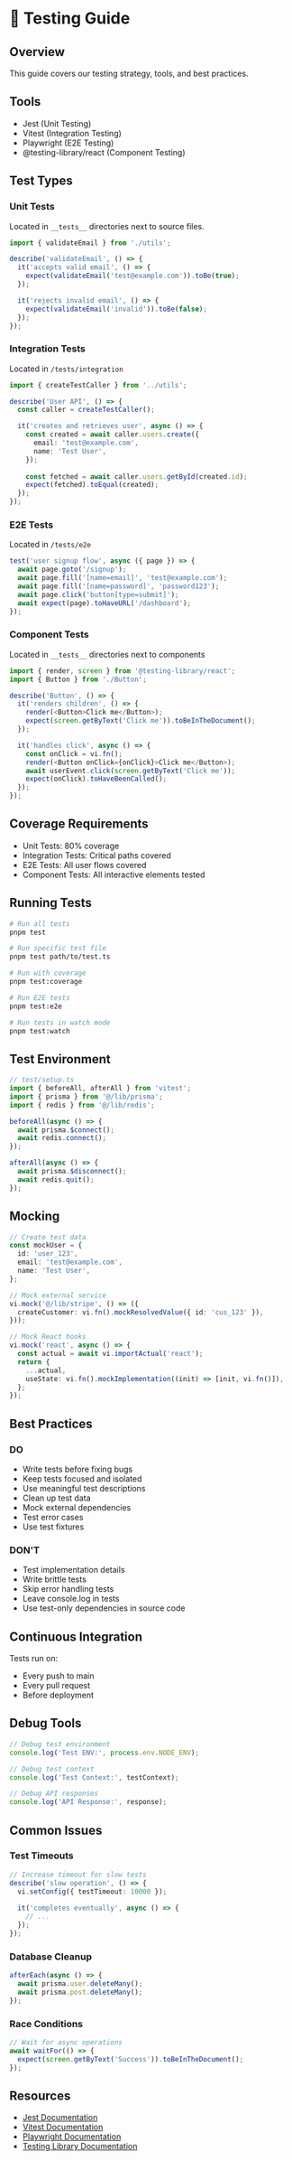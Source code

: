 # 🔬 Testing Guide

## Overview
This guide covers our testing strategy, tools, and best practices.

## Tools
- Jest (Unit Testing)
- Vitest (Integration Testing)
- Playwright (E2E Testing)
- @testing-library/react (Component Testing)

## Test Types

### Unit Tests
Located in `__tests__` directories next to source files.
```typescript
import { validateEmail } from './utils';

describe('validateEmail', () => {
  it('accepts valid email', () => {
    expect(validateEmail('test@example.com')).toBe(true);
  });

  it('rejects invalid email', () => {
    expect(validateEmail('invalid')).toBe(false);
  });
});
```

### Integration Tests
Located in `/tests/integration`
```typescript
import { createTestCaller } from '../utils';

describe('User API', () => {
  const caller = createTestCaller();

  it('creates and retrieves user', async () => {
    const created = await caller.users.create({
      email: 'test@example.com',
      name: 'Test User',
    });
    
    const fetched = await caller.users.getById(created.id);
    expect(fetched).toEqual(created);
  });
});
```

### E2E Tests
Located in `/tests/e2e`
```typescript
test('user signup flow', async ({ page }) => {
  await page.goto('/signup');
  await page.fill('[name=email]', 'test@example.com');
  await page.fill('[name=password]', 'password123');
  await page.click('button[type=submit]');
  await expect(page).toHaveURL('/dashboard');
});
```

### Component Tests
Located in `__tests__` directories next to components
```typescript
import { render, screen } from '@testing-library/react';
import { Button } from './Button';

describe('Button', () => {
  it('renders children', () => {
    render(<Button>Click me</Button>);
    expect(screen.getByText('Click me')).toBeInTheDocument();
  });

  it('handles click', async () => {
    const onClick = vi.fn();
    render(<Button onClick={onClick}>Click me</Button>);
    await userEvent.click(screen.getByText('Click me'));
    expect(onClick).toHaveBeenCalled();
  });
});
```

## Coverage Requirements
- Unit Tests: 80% coverage
- Integration Tests: Critical paths covered
- E2E Tests: All user flows covered
- Component Tests: All interactive elements tested

## Running Tests
```bash
# Run all tests
pnpm test

# Run specific test file
pnpm test path/to/test.ts

# Run with coverage
pnpm test:coverage

# Run E2E tests
pnpm test:e2e

# Run tests in watch mode
pnpm test:watch
```

## Test Environment
```typescript
// test/setup.ts
import { beforeAll, afterAll } from 'vitest';
import { prisma } from '@/lib/prisma';
import { redis } from '@/lib/redis';

beforeAll(async () => {
  await prisma.$connect();
  await redis.connect();
});

afterAll(async () => {
  await prisma.$disconnect();
  await redis.quit();
});
```

## Mocking
```typescript
// Create test data
const mockUser = {
  id: 'user_123',
  email: 'test@example.com',
  name: 'Test User',
};

// Mock external service
vi.mock('@/lib/stripe', () => ({
  createCustomer: vi.fn().mockResolvedValue({ id: 'cus_123' }),
}));

// Mock React hooks
vi.mock('react', async () => {
  const actual = await vi.importActual('react');
  return {
    ...actual,
    useState: vi.fn().mockImplementation((init) => [init, vi.fn()]),
  };
});
```

## Best Practices

### DO
- Write tests before fixing bugs
- Keep tests focused and isolated
- Use meaningful test descriptions
- Clean up test data
- Mock external dependencies
- Test error cases
- Use test fixtures

### DON'T
- Test implementation details
- Write brittle tests
- Skip error handling tests
- Leave console.log in tests
- Use test-only dependencies in source code

## Continuous Integration
Tests run on:
- Every push to main
- Every pull request
- Before deployment

## Debug Tools
```typescript
// Debug test environment
console.log('Test ENV:', process.env.NODE_ENV);

// Debug test context
console.log('Test Context:', testContext);

// Debug API responses
console.log('API Response:', response);
```

## Common Issues

### Test Timeouts
```typescript
// Increase timeout for slow tests
describe('slow operation', () => {
  vi.setConfig({ testTimeout: 10000 });
  
  it('completes eventually', async () => {
    // ...
  });
});
```

### Database Cleanup
```typescript
afterEach(async () => {
  await prisma.user.deleteMany();
  await prisma.post.deleteMany();
});
```

### Race Conditions
```typescript
// Wait for async operations
await waitFor(() => {
  expect(screen.getByText('Success')).toBeInTheDocument();
});
```

## Resources
- [Jest Documentation](https://jestjs.io/docs/getting-started)
- [Vitest Documentation](https://vitest.dev/guide/)
- [Playwright Documentation](https://playwright.dev/docs/intro)
- [Testing Library Documentation](https://testing-library.com/docs/)
